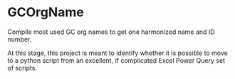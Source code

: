 # GCOrgName
Compile most used GC org names to get one harmonized name and ID number. 

At this stage, this project is meant to identify whether it is possible to move to a python script from an excellent, if complicated Excel Power Query set of scripts. 
